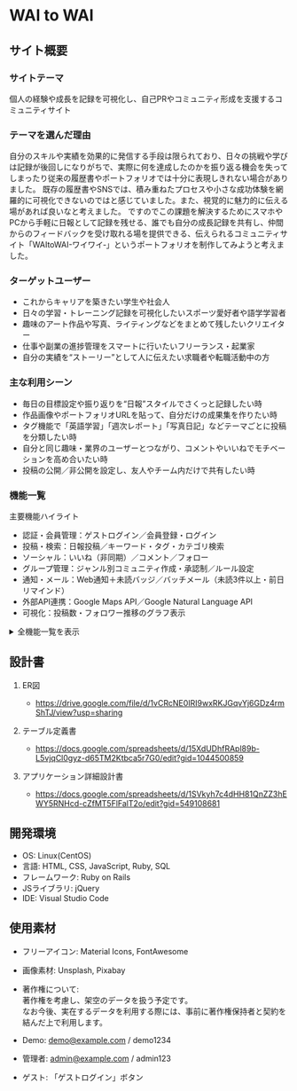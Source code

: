 # WAI to WAI

## サイト概要
### サイトテーマ
個人の経験や成長を記録を可視化し、自己PRやコミュニティ形成を支援するコミュニティサイト

### テーマを選んだ理由

自分のスキルや実績を効果的に発信する手段は限られており、日々の挑戦や学びは記録が後回しになりがちで、実際に何を達成したのかを振り返る機会を失ってしまったり従来の履歴書やポートフォリオでは十分に表現しきれない場合がありました。
既存の履歴書やSNSでは、積み重ねたプロセスや小さな成功体験を網羅的に可視化できないのではと感じていました。また、視覚的に魅力的に伝える場があれば良いなと考えました。
ですのでこの課題を解決するためにスマホやPCから手軽に日報として記録を残せる、誰でも自分の成長記録を共有し、仲間からのフィードバックを受け取れる場を提供できる、伝えられるコミュニティサイト「WAItoWAI-ワイワイ‐」というポートフォリオを制作してみようと考えました。

### ターゲットユーザー
- これからキャリアを築きたい学生や社会人
- 日々の学習・トレーニング記録を可視化したいスポーツ愛好者や語学学習者
- 趣味のアート作品や写真、ライティングなどをまとめて残したいクリエイター
- 仕事や副業の進捗管理をスマートに行いたいフリーランス・起業家
- 自分の実績を“ストーリー”として人に伝えたい求職者や転職活動中の方


### 主な利用シーン
- 毎日の目標設定や振り返りを“日報”スタイルでさくっと記録したい時
- 作品画像やポートフォリオURLを貼って、自分だけの成果集を作りたい時
- タグ機能で「英語学習」「週次レポート」「写真日記」などテーマごとに投稿を分類したい時
- 自分と同じ趣味・業界のユーザーとつながり、コメントやいいねでモチベーションを高め合いたい時
- 投稿の公開／非公開を設定し、友人やチーム内だけで共有したい時


### 機能一覧

主要機能ハイライト
- 認証・会員管理：ゲストログイン／会員登録・ログイン
- 投稿・検索：日報投稿／キーワード・タグ・カテゴリ検索
- ソーシャル：いいね（非同期）／コメント／フォロー
- グループ管理：ジャンル別コミュニティ作成・承認制／ルール設定
- 通知・メール：Web通知＋未読バッジ／バッチメール（未読3件以上・前日リマインド）
- 外部API連携：Google Maps API／Google Natural Language API
- 可視化：投稿数・フォロワー推移のグラフ表示

<details><summary>全機能一覧を表示</summary>
| カテゴリ           | 機能名                                                         | 備考                                                               |
| ------------------ | ------------------------------------------------------------ | ------------------------------------------------------------------ |
| 認証・会員管理       | ゲストログイン機能、会員登録／ログイン機能                         | ユーザー情報の作成・認証                                             |
| ユーザー機能         | ユーザ検索機能                                                   | 名前やプロフィールでの検索                                           |
| 投稿・コンテンツ管理 | 投稿作成・編集・削除、投稿検索（キーワード／タグ／カテゴリ）         | 非同期／ページネーション対応                                        |
| ソーシャル機能        | いいね機能（非同期）、コメント機能、フォロー機能                 | リアルタイム更新                                                    |
| グループ管理         | グループ（ジャンル）作成、承認制・参加ルール選択、グループ管理    | 公開設定やメンバー役割の制御                                        |
| 通知・メール         | 通知機能                                                       | Web通知＋未読バッジ、バッチメール（未読通知3件以上／イベント前日リマインド） |
| 検索・ソート         | ソート機能                                                     | 投稿やグループ一覧の並び替え                                        |
| 外部API連携         | 地図機能（Google Maps API）、文章解析（Google Natural Language API） | 位置情報マーカー表示／テキスト感情分析                             |
| 可視化機能          | グラフ機能                                                     | 投稿数やフォロワー推移などをチャート表示                             |
| レビュー・報告       | レビュー機能、通報機能                                           | コンテンツ評価／不適切投稿の報告                                    |
| プライバシー設定      | 日報公開／非公開機能                                             | 個人・チーム単位で閲覧権限を制御                                   |
| 管理者機能          | コメント／投稿／グループ／ユーザー管理                           | 編集・削除権限の操作                                                |
| 管理者向け統計       | コメント数・投稿数・グループ数・ユーザー数の算出                   | ダッシュボード用データ                                              |


※詳細イメージはスライドをご覧ください
https://docs.google.com/presentation/d/1UBanqJcmKk6So1ydlfHLzoN1r9CBrI0ircgZlhoDU9Q
</details>


## 設計書

1. ER図  
   - https://drive.google.com/file/d/1vCRcNE0IRI9wxRKJGqvYj6GDz4rmShTJ/view?usp=sharing

2. テーブル定義書  
   - https://docs.google.com/spreadsheets/d/15XdUDhfRApl89b-L5vjqCl0gyz-d65TM2Ktbca5r7G0/edit?gid=1044500859

3. アプリケーション詳細設計書  
   - https://docs.google.com/spreadsheets/d/1SVkyh7c4dHH81QnZZ3hEWY5RNHcd-cZfMT5FlFalT2o/edit?gid=549108681

## 開発環境
- OS: Linux(CentOS)  
- 言語: HTML, CSS, JavaScript, Ruby, SQL  
- フレームワーク: Ruby on Rails  
- JSライブラリ: jQuery  
- IDE: Visual Studio Code

## 使用素材
- フリーアイコン: Material Icons, FontAwesome  
- 画像素材: Unsplash, Pixabay  
- 著作権について:  
  著作権を考慮し、架空のデータを扱う予定です。  
  なお今後、実在するデータを利用する際には、事前に著作権保持者と契約を結んだ上で利用します。  


- Demo: demo@example.com / demo1234
- 管理者: admin@example.com / admin123
- ゲスト: 「ゲストログイン」ボタン